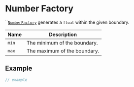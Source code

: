 # Number Factory

``[`NumberFactory`](number-factory.md) generates a `float` within the given boundary.

| Name  | Description                  |
| ----- | ---------------------------- |
| `min` | The minimum of the boundary. |
| `max` | The maximum of the boundary. |

## Example

```typescript
// example
```
